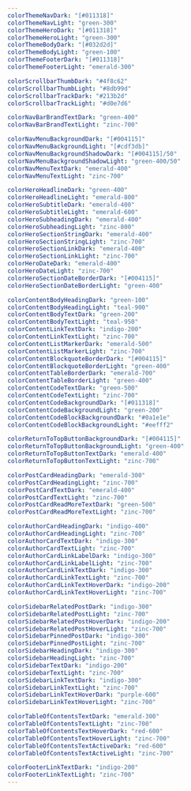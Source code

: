 ```yaml
---
colorThemeNavDark: "[#011318]"
colorThemeNavLight: "green-300"
colorThemeHeroDark: "[#011318]"
colorThemeHeroLight: "green-300"
colorThemeBodyDark: "[#032d2d]"
colorThemeBodyLight: "green-100"
colorThemeFooterDark: "[#011318]"
colorThemeFooterLight: "emerald-300"

colorScrollbarThumbDark: "#4f8c62"
colorScrollbarThumbLight: "#8db99d"
colorScrollbarTrackDark: "#213b2d"
colorScrollbarTrackLight: "#d0e7d6"

colorNavBarBrandTextDark: "green-400"
colorNavBarBrandTextLight: "zinc-700"

colorNavMenuBackgroundDark: "[#004115]"
colorNavMenuBackgroundLight: "[#cdf3db]"
colorNavMenuBackgroundShadowDark: "[#004115]/50"
colorNavMenuBackgroundShadowLight: "green-400/50"
colorNavMenuTextDark: "emerald-400"
colorNavMenuTextLight: "zinc-700"

colorHeroHeadlineDark: "green-400"
colorHeroHeadlineLight: "emerald-800"
colorHeroSubtitleDark: "emerald-400"
colorHeroSubtitleLight: "emerald-600"
colorHeroSubheadingDark: "emerald-400"
colorHeroSubheadingLight: "zinc-800"
colorHeroSectionStringDark: "emerald-400"
colorHeroSectionStringLight: "zinc-700"
colorHeroSectionLinkDark: "emerald-400"
colorHeroSectionLinkLight: "zinc-700"
colorHeroDateDark: "emerald-400"
colorHeroDateLight: "zinc-700"
colorHeroSectionDateBorderDark: "[#004115]"
colorHeroSectionDateBorderLight: "green-400"

colorContentBodyHeadingDark: "green-100"
colorContentBodyHeadingLight: "teal-900"
colorContentBodyTextDark: "green-200"
colorContentBodyTextLight: "teal-950"
colorContentLinkTextDark: "indigo-200"
colorContentLinkTextLight: "zinc-700"
colorContentListMarkerDark: "emerald-500"
colorContentListMarkerLight: "zinc-700"
colorContentBlockquoteBorderDark: "[#004115]"
colorContentBlockquoteBorderLight: "green-400"
colorContentTableBorderDark: "emerald-700"
colorContentTableBorderLight: "green-400"
colorContentCodeTextDark: "green-500"
colorContentCodeTextLight: "zinc-700"
colorContentCodeBackgroundDark: "[#011318]"
colorContentCodeBackgroundLight: "green-200"
colorContentCodeBlockBackgroundDark: "#0a1e1e"
colorContentCodeBlockBackgroundLight: "#eefff2"

colorReturnToTopButtonBackgroundDark: "[#004115]"
colorReturnToTopButtonBackgroundLight: "green-400"
colorReturnToTopButtonTextDark: "emerald-400"
colorReturnToTopButtonTextLight: "zinc-700"

colorPostCardHeadingDark: "emerald-300"
colorPostCardHeadingLight: "zinc-700"
colorPostCardTextDark: "emerald-400"
colorPostCardTextLight: "zinc-700"
colorPostCardReadMoreTextDark: "green-500"
colorPostCardReadMoreTextLight: "zinc-700"

colorAuthorCardHeadingDark: "indigo-400"
colorAuthorCardHeadingLight: "zinc-700"
colorAuthorCardTextDark: "indigo-300"
colorAuthorCardTextLight: "zinc-700"
colorAuthorCardLinkLabelDark: "indigo-300"
colorAuthorCardLinkLabelLight: "zinc-700"
colorAuthorCardLinkTextDark: "indigo-300"
colorAuthorCardLinkTextLight: "zinc-700"
colorAuthorCardLinkTextHoverDark: "indigo-200"
colorAuthorCardLinkTextHoverLight: "zinc-700"

colorSidebarRelatedPostDark: "indigo-300"
colorSidebarRelatedPostLight: "zinc-700"
colorSidebarRelatedPostHoverDark: "indigo-200"
colorSidebarRelatedPostHoverLight: "zinc-700"
colorSidebarPinnedPostDark: "indigo-300"
colorSidebarPinnedPostLight: "zinc-700"
colorSidebarHeadingDark: "indigo-300"
colorSidebarHeadingLight: "zinc-700"
colorSidebarTextDark: "indigo-200"
colorSidebarTextLight: "zinc-700"
colorSidebarLinkTextDark: "indigo-300"
colorSidebarLinkTextLight: "zinc-700"
colorSidebarLinkTextHoverDark: "purple-600"
colorSidebarLinkTextHoverLight: "zinc-700"

colorTableOfContentsTextDark: "emerald-300"
colorTableOfContentsTextLight: "zinc-700"
colorTableOfContentsTextHoverDark: "red-600"
colorTableOfContentsTextHoverLight: "zinc-700"
colorTableOfContentsTextActiveDark: "red-600"
colorTableOfContentsTextActiveLight: "zinc-700"

colorFooterLinkTextDark: "indigo-200"
colorFooterLinkTextLight: "zinc-700"
---
```

